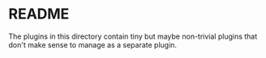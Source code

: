# README

The plugins in this directory contain tiny but maybe non-trivial plugins that
don't make sense to manage as a separate plugin.
